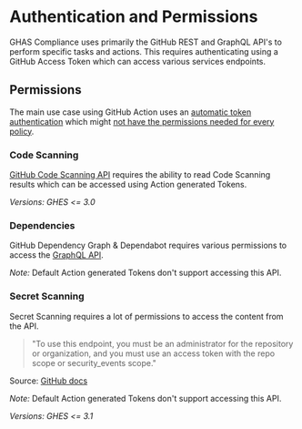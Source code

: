 # Authentication and Permissions

GHAS Compliance uses primarily the GitHub REST and GraphQL API's to perform specific tasks and actions.
This requires authenticating using a GitHub Access Token which can access various services endpoints.


## Permissions

The main use case using GitHub Action uses an [automatic token authentication](https://docs.github.com/en/actions/security-guides/automatic-token-authentication) which might [not have the permissions needed for every policy](https://docs.github.com/en/actions/security-guides/automatic-token-authentication#permissions-for-the-github_token).


### Code Scanning

[GitHub Code Scanning API](https://docs.github.com/en/rest/reference/code-scanning) requires the ability to read Code Scanning results which can be accessed using Action generated Tokens.


*Versions: GHES <= 3.0* 

### Dependencies

GitHub Dependency Graph & Dependabot requires various permissions to access the [GraphQL API](https://docs.github.com/en/graphql).

*Note:* Default Action generated Tokens don't support accessing this API.


### Secret Scanning

Secret Scanning requires a lot of permissions to access the content from the API.

> "To use this endpoint, you must be an administrator for the repository or organization, and you must use an access token with the repo scope or security_events scope."

Source: [GitHub docs](https://docs.github.com/en/rest/reference/secret-scanning#list-secret-scanning-alerts-by-organization)


*Note:* Default Action generated Tokens don't support accessing this API.

*Versions: GHES <= 3.1* 
